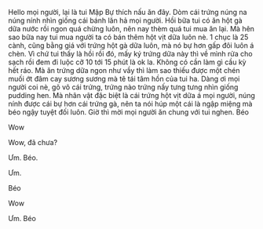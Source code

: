 Hello mọi người, lại là tui Mập Bự thích nấu ăn đây. Dòm cái trứng núng na núng nính nhìn giống cái bánh lăn hả mọi người. Hồi bữa tui có ăn hột gà dữa nước rồi ngon quá chừng luôn, nên nay thèm quá tui mua ăn lại. Mà hên sao bữa nay tui mua người ta có bán thêm hột vịt dữa luôn nè. 1 chục là 25 cành, cũng bằng giá với trứng hột gà dữa luôn, mà nó bự hơn gấp đôi luôn á chèn. Vì chứ tui thấy là hồi rồi đó, mấy ký trứng dữa này thì về mình rửa cho sạch rồi đem đi luộc cỡ 10 tới 15 phút là ok la. Không có cần làm gì cầu kỳ hết ráo. Mà ăn trứng dữa ngon như vầy thì làm sao thiếu được một chén muối ớt đâm cay sương sương mà tê tái tâm hồn của tui ha. Dàng ơi mọi người coi nè, gõ vô cái trứng, trứng nào trứng nấy tưng tưng nhìn giống pudding hen. Mà nhân vật đặc biệt là cái trứng hột vịt dữa á mọi người, núng nính được cái bự hơn cái trứng gà, nên ta nói húp một cái là ngập miệng mà béo ngậy tuyệt đối luôn. Giờ thì mời mọi người ăn chung với tui nghen. Béo

Wow

Wow, đã chưa?

Ưm. Béo.

Ưm.

Béo

Wow

Ưm. Béo